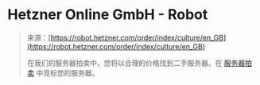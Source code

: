 <!--yml

category: 未分类

date: 2024-05-27 15:02:06

-->

# Hetzner Online GmbH - Robot

> 来源：[https://robot.hetzner.com/order/index/culture/en_GB](https://robot.hetzner.com/order/index/culture/en_GB)
> 
> 在我们的服务器拍卖中，您将以合理的价格找到二手服务器。在 [服务器拍卖](https://www.hetzner.com/sb?country=DE) 中竞标您的服务器。
